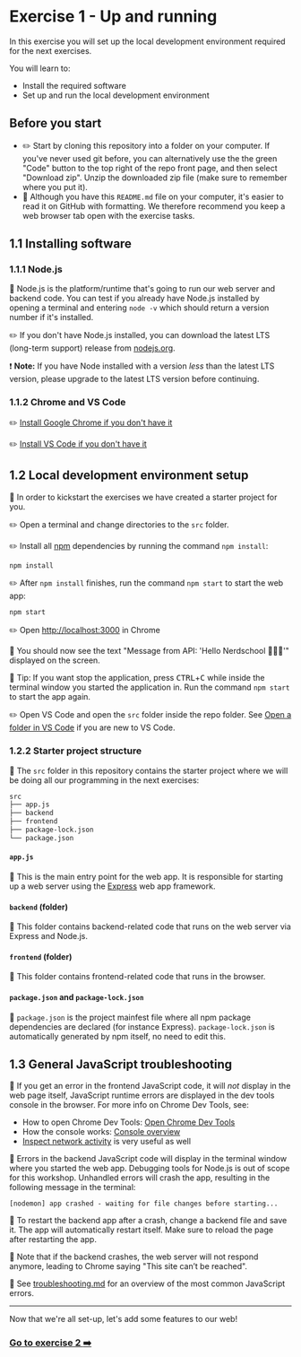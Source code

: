 # Exercise 1 - Up and running

In this exercise you will set up the local development environment required for the next exercises.

You will learn to:

- Install the required software
- Set up and run the local development environment

## Before you start

- :pencil2: Start by cloning this repository into a folder on your computer. If you've never used git before, you can alternatively use the the green "Code" button to the top right of the repo front page, and then select "Download zip". Unzip the downloaded zip file (make sure to remember where you put it).
- :book: Although you have this `README.md` file on your computer, it's easier to read it on GitHub with formatting. We therefore recommend you keep a web browser tab open with the exercise tasks.

## 1.1 Installing software

### 1.1.1 Node.js

:book: Node.js is the platform/runtime that's going to run our web server and backend code. You can test if you already have Node.js installed by opening a terminal and entering `node -v` which should return a version number if it's installed.

:pencil2: If you don't have Node.js installed, you can download the latest LTS (long-term support) release from [nodejs.org](https://nodejs.org/en/).

:exclamation: **Note:** If you have Node installed with a version _less_ than the latest LTS version, please upgrade to the latest LTS version before continuing.

### 1.1.2 Chrome and VS Code

:pencil2: [Install Google Chrome if you don't have it](https://www.google.com/chrome/browser/desktop/)

:pencil2: [Install VS Code if you don't have it](https://code.visualstudio.com/)


## 1.2 Local development environment setup

:book: In order to kickstart the exercises we have created a starter project for you.

:pencil2: Open a terminal and change directories to the `src` folder.

:pencil2: Install all [npm](https://npmjs.com) dependencies by running the command `npm install`:

```bash
npm install
```

:pencil2: After `npm install` finishes, run the command `npm start` to start the web app:

```bash
npm start
```

:pencil2: Open [http://localhost:3000](http://localhost:3000) in Chrome

:book: You should now see the text "Message from API: 'Hello Nerdschool 🎉🎉🎉'" displayed on the screen.

:book: Tip: If you want stop the application, press <kbd>CTRL</kbd>+<kbd>C</kbd> while inside the terminal window you started the application in. Run the command `npm start` to start the app again.

:pencil2: Open VS Code and open the `src` folder inside the repo folder. See [Open a folder in VS Code](https://code.visualstudio.com/docs/getstarted/getting-started#_step-1-open-a-folder-in-vs-code) if you are new to VS Code.

### 1.2.2 Starter project structure

:book: The `src` folder in this repository contains the starter project where we will be doing all our programming in the next exercises:

```bash
src
├── app.js
├── backend
├── frontend
├── package-lock.json
└── package.json
```

#### `app.js`

:book: This is the main entry point for the web app. It is responsible for starting up a web server using the [Express](https://expressjs.com/) web app framework.

#### `backend` (folder)

:book: This folder contains backend-related code that runs on the web server via Express and Node.js.

#### `frontend` (folder)

:book: This folder contains frontend-related code that runs in the browser.

#### `package.json` and `package-lock.json`

:book: `package.json` is the project mainfest file where all npm package dependencies are declared (for instance Express). `package-lock.json` is automatically generated by npm itself, no need to edit this.

## 1.3 General JavaScript troubleshooting

:book: If you get an error in the frontend JavaScript code, it will _not_ display in the web page itself, JavaScript runtime errors are displayed in the dev tools console in the browser. For more info on Chrome Dev Tools, see:

- How to open Chrome Dev Tools: [Open Chrome Dev Tools](https://developer.chrome.com/docs/devtools/open/)
- How the console works: [Console overview](https://developer.chrome.com/docs/devtools/console/)
- [Inspect network activity](https://developer.chrome.com/docs/devtools/network/) is very useful as well

:book: Errors in the backend JavaScript code will display in the terminal window where you started the web app. Debugging tools for Node.js is out of scope for this workshop. Unhandled errors will crash the app, resulting in the following message in the terminal:

```text
[nodemon] app crashed - waiting for file changes before starting...
```

:book: To restart the backend app after a crash, change a backend file and save it. The app will automatically restart itself. Make sure to reload the page after restarting the app.

:book: Note that if the backend crashes, the web server will not respond anymore, leading to Chrome saying "This site can’t be reached".

:book: See [troubleshooting.md](./../troubleshooting.md) for an overview of the most common JavaScript errors.

___

Now that we're all set-up, let's add some features to our web!

### [Go to exercise 2 :arrow_right:](../exercise-2/README.md)
